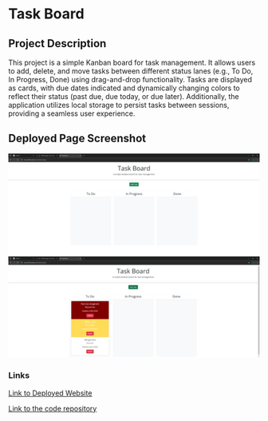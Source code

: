 # Task Board
## Project Description

This project is a simple Kanban board for task management. It allows users to add, delete, and move tasks between different status lanes (e.g., To Do, In Progress, Done) using drag-and-drop functionality. Tasks are displayed as cards, with due dates indicated and dynamically changing colors to reflect their status (past due, due today, or due later). Additionally, the application utilizes local storage to persist tasks between sessions, providing a seamless user experience.

## Deployed Page Screenshot

![Screenshot of Deployed Application](./Assets/images/Task%20Board%201-2.png)
![Screenshot of Deployed Application](./Assets/images/Task%20Board%202-2.png)


### Links

[Link to Deployed Website](https://dannyt2002.github.io/TaskBoardApp/)

[Link to the code repository](https://github.com/DannyT2002/TaskBoardApp)


